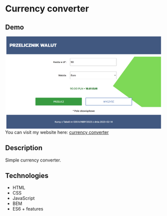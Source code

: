 # Currency converter
## Demo
![Converter screen](https://raw.githubusercontent.com/JustynaKow/currency-converter/main/Images/demo.png)
You can visit my website here: [currency converter](https://justynakow.github.io/currency-converter/)
## Description
Simple currency converter.
## Technologies
- HTML
- CSS
- JavaScript
- BEM
- ES6 + features
